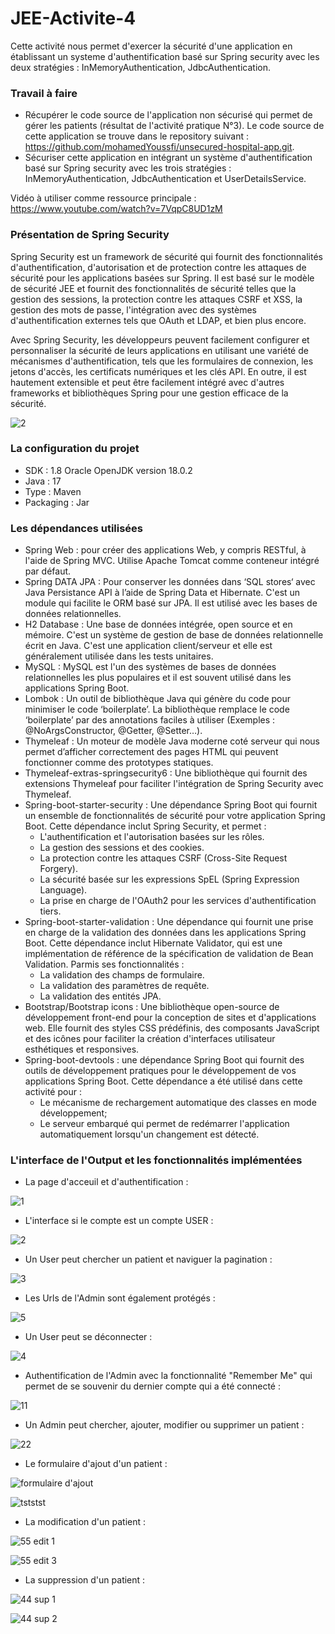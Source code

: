 # JEE-Activite-4

Cette activité nous permet d'exercer la sécurité d'une application en établissant un systeme d'authentification basé sur Spring security avec les deux stratégies : InMemoryAuthentication, JdbcAuthentication.

### Travail à faire ###

- Récupérer le code source de l'application non sécurisé qui permet de gérer les patients (résultat de l'activité pratique N°3). Le code source de cette application se trouve dans le repository suivant : https://github.com/mohamedYoussfi/unsecured-hospital-app.git.
- Sécuriser cette application en intégrant un système d'authentification basé sur Spring security avec les trois stratégies : InMemoryAuthentication, JdbcAuthentication et UserDetailsService.

Vidéo à utiliser comme ressource principale : https://www.youtube.com/watch?v=7VqpC8UD1zM

### Présentation de Spring Security ### 

Spring Security est un framework de sécurité qui fournit des fonctionnalités d'authentification, d'autorisation et de protection contre les attaques de sécurité pour les applications basées sur Spring. Il est basé sur le modèle de sécurité JEE et fournit des fonctionnalités de sécurité telles que la gestion des sessions, la protection contre les attaques CSRF et XSS, la gestion des mots de passe, l'intégration avec des systèmes d'authentification externes tels que OAuth et LDAP, et bien plus encore.

Avec Spring Security, les développeurs peuvent facilement configurer et personnaliser la sécurité de leurs applications en utilisant une variété de mécanismes d'authentification, tels que les formulaires de connexion, les jetons d'accès, les certificats numériques et les clés API. En outre, il est hautement extensible et peut être facilement intégré avec d'autres frameworks et bibliothèques Spring pour une gestion efficace de la sécurité.

![2](https://user-images.githubusercontent.com/60039200/232334960-24988d89-72d4-4a5a-b77a-068d80fb634c.PNG)


### La configuration du projet ### 
- SDK : 1.8 Oracle OpenJDK version 18.0.2
- Java : 17
- Type : Maven 
- Packaging : Jar 

### Les dépendances utilisées ### 
- Spring Web : pour créer des applications Web, y compris RESTful, à l'aide de Spring MVC. Utilise Apache Tomcat comme conteneur intégré par défaut.
- Spring DATA JPA : Pour conserver les données dans ‘SQL stores‘ avec Java Persistance API à l’aide de Spring Data et Hibernate. C'est un module qui facilite le ORM basé sur JPA. Il est utilisé avec les bases de données relationnelles.
- H2 Database : Une base de données intégrée, open source et en mémoire. C'est un système de gestion de base de données relationnelle écrit en Java. C'est une application client/serveur et elle est généralement utilisée dans les tests unitaires.
- MySQL : MySQL est l'un des systèmes de bases de données relationnelles les plus populaires et il est souvent utilisé dans les applications Spring Boot.
- Lombok : Un outil de bibliothèque Java qui génère du code pour minimiser le code ‘boilerplate’. La bibliothèque remplace le code ‘boilerplate’ par des annotations faciles à utiliser (Exemples : @NoArgsConstructor, @Getter, @Setter…).
- Thymeleaf : Un moteur de modèle Java moderne coté serveur qui nous permet d’afficher correctement des pages HTML qui peuvent fonctionner comme des prototypes statiques.
- Thymeleaf-extras-springsecurity6 : Une bibliothèque qui fournit des extensions Thymeleaf pour faciliter l'intégration de Spring Security avec Thymeleaf.
- Spring-boot-starter-security : Une dépendance Spring Boot qui fournit un ensemble de fonctionnalités de sécurité pour votre application Spring Boot. Cette dépendance inclut Spring Security, et permet :
    * L'authentification et l'autorisation basées sur les rôles.
    * La gestion des sessions et des cookies.
    * La protection contre les attaques CSRF (Cross-Site Request Forgery).
    * La sécurité basée sur les expressions SpEL (Spring Expression Language).
    * La prise en charge de l'OAuth2 pour les services d'authentification tiers.
- Spring-boot-starter-validation : Une dépendance qui fournit une prise en charge de la validation des données dans les applications Spring Boot. Cette dépendance inclut Hibernate Validator, qui est une implémentation de référence de la spécification de validation de Bean Validation. Parmis ses fonctionnalités :
    * La validation des champs de formulaire.
    * La validation des paramètres de requête.
    * La validation des entités JPA.
- Bootstrap/Bootstrap icons : Une bibliothèque open-source de développement front-end pour la conception de sites et d'applications web. Elle fournit des styles CSS prédéfinis, des composants JavaScript et des icônes pour faciliter la création d'interfaces utilisateur esthétiques et responsives.
- Spring-boot-devtools : une dépendance Spring Boot qui fournit des outils de développement pratiques pour le développement de vos applications Spring Boot. Cette dépendance a été utilisé dans cette activité pour :
    * Le mécanisme de rechargement automatique des classes en mode développement; 
    * Le serveur embarqué qui permet de redémarrer l'application automatiquement lorsqu'un changement est détecté.
    
### L'interface de l'Output et les fonctionnalités implémentées ### 

- La page d'acceuil et d'authentification :  

![1](https://user-images.githubusercontent.com/60039200/232346478-8d62c8e7-b6e4-4a42-ac23-6e84c1263439.PNG)

- L'interface si le compte est un compte USER : 

![2](https://user-images.githubusercontent.com/60039200/232346817-426ba489-2a6e-4c45-a65c-058f1f452c97.PNG)

- Un User peut chercher un patient et naviguer la pagination : 

![3](https://user-images.githubusercontent.com/60039200/232346946-3b67e52e-0791-4cd3-a730-e11577f71ede.PNG)

- Les Urls de l'Admin sont également protégés :

![5](https://user-images.githubusercontent.com/60039200/232347050-5e1fc920-5b6d-4638-8d30-f5d0a9b13468.PNG)

- Un User peut se déconnecter : 

![4](https://user-images.githubusercontent.com/60039200/232347141-68c01269-96ba-4cdf-aec1-d158c628aecd.PNG)

- Authentification de l'Admin avec la fonctionnalité "Remember Me" qui permet de se souvenir du dernier compte qui a été connecté : 

![11](https://user-images.githubusercontent.com/60039200/232347341-23d467bd-4cb1-4b7b-9c8d-c940cbc3c3dc.PNG)

- Un Admin peut chercher, ajouter, modifier ou supprimer un patient : 

![22](https://user-images.githubusercontent.com/60039200/232347833-c8b65574-d538-43a2-a44f-da3075dbb772.PNG)

- Le formulaire d'ajout d'un patient :

![formulaire d'ajout](https://user-images.githubusercontent.com/60039200/232347675-3c7b99d4-1ae4-4cc5-a5fe-ca21c94a41b7.PNG)

![tststst](https://user-images.githubusercontent.com/60039200/232347714-6c358c00-5cbc-4dff-9e09-d25ccefc72aa.PNG)

- La modification d'un patient : 

![55 edit 1](https://user-images.githubusercontent.com/60039200/232349351-18bb4f59-3ed0-4331-81bd-815ff5206a7a.PNG)

![55 edit 3](https://user-images.githubusercontent.com/60039200/232348396-516d689d-9fbc-447a-be12-16e675d70cae.PNG)

- La suppression d'un patient : 

![44 sup 1](https://user-images.githubusercontent.com/60039200/232347919-52c3f1c8-828c-43b6-a6b7-65420295cd67.PNG)

![44 sup 2](https://user-images.githubusercontent.com/60039200/232348030-79dccd4c-a15b-49c8-b83e-b7bdabbbcd83.PNG)






















